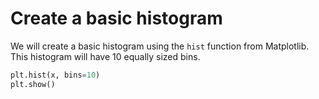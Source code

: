 # Create a basic histogram

We will create a basic histogram using the `hist` function from Matplotlib. This histogram will have 10 equally sized bins.

```python
plt.hist(x, bins=10)
plt.show()
```
